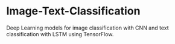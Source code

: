 # Image-Text-Classification
Deep Learning models for image classification with CNN and text classification with LSTM using TensorFlow.

